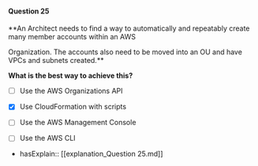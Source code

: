 #### Question  25

**An Architect needs to find a way to automatically and repeatably create many member accounts within an AWS

Organization. The accounts also need to be moved into an OU and have VPCs and subnets created.**

**What is the best way to achieve this?**

- [ ] Use the AWS Organizations API

- [x] Use CloudFormation with scripts

- [ ] Use the AWS Management Console

- [ ] Use the AWS CLI

- hasExplain:: [[explanation_Question  25.md]]
